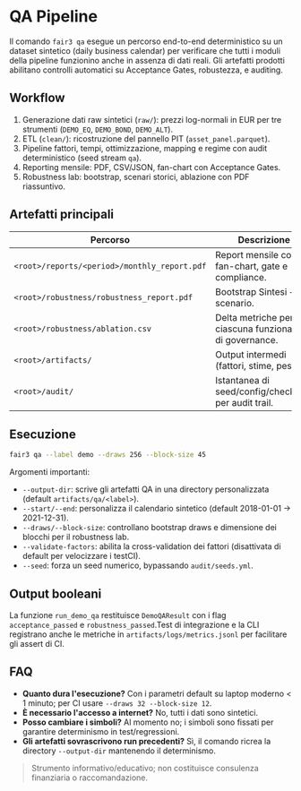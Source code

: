 # QA Pipeline

Il comando `fair3 qa` esegue un percorso end-to-end deterministico su un dataset
sintetico (daily business calendar) per verificare che tutti i moduli della
pipeline funzionino anche in assenza di dati reali. Gli artefatti prodotti
abilitano controlli automatici su Acceptance Gates, robustezza, e auditing.

## Workflow

1. Generazione dati raw sintetici (`raw/`): prezzi log-normali in EUR per tre
   strumenti (`DEMO_EQ`, `DEMO_BOND`, `DEMO_ALT`).
2. ETL (`clean/`): ricostruzione del pannello PIT (`asset_panel.parquet`).
3. Pipeline fattori, tempi, ottimizzazione, mapping e regime con audit
   deterministico (seed stream `qa`).
4. Reporting mensile: PDF, CSV/JSON, fan-chart con Acceptance Gates.
5. Robustness lab: bootstrap, scenari storici, ablazione con PDF riassuntivo.

## Artefatti principali

| Percorso | Descrizione |
| --- | --- |
| `<root>/reports/<period>/monthly_report.pdf` | Report mensile con fan-chart, gate e compliance. |
| `<root>/robustness/robustness_report.pdf` | Bootstrap Sintesi + scenario. |
| `<root>/robustness/ablation.csv` | Delta metriche per ciascuna funzionalità di governance. |
| `<root>/artifacts/` | Output intermedi (fattori, stime, pesi). |
| `<root>/audit/` | Istantanea di seed/config/checksum per audit trail. |

## Esecuzione

```bash
fair3 qa --label demo --draws 256 --block-size 45
```

Argomenti importanti:

- `--output-dir`: scrive gli artefatti QA in una directory personalizzata (default
  `artifacts/qa/<label>`).
- `--start/--end`: personalizza il calendario sintetico (default 2018-01-01 →
  2021-12-31).
- `--draws/--block-size`: controllano bootstrap draws e dimensione dei blocchi
  per il robustness lab.
- `--validate-factors`: abilita la cross-validation dei fattori (disattivata di
  default per velocizzare i testCI).
- `--seed`: forza un seed numerico, bypassando `audit/seeds.yml`.

## Output booleani

La funzione `run_demo_qa` restituisce `DemoQAResult` con i flag
`acceptance_passed` e `robustness_passed`.Test di integrazione e la CLI
registrano anche le metriche in `artifacts/logs/metrics.jsonl` per facilitare gli
assert di CI.

## FAQ

- **Quanto dura l'esecuzione?** Con i parametri default su laptop moderno < 1
  minuto; per CI usare `--draws 32 --block-size 12`.
- **È necessario l'accesso a internet?** No, tutti i dati sono sintetici.
- **Posso cambiare i simboli?** Al momento no; i simboli sono fissati per
  garantire determinismo in test/regressioni.
- **Gli artefatti sovrascrivono run precedenti?** Sì, il comando ricrea la
  directory `--output-dir` mantenendo il determinismo.

> Strumento informativo/educativo; non costituisce consulenza finanziaria o
> raccomandazione.
